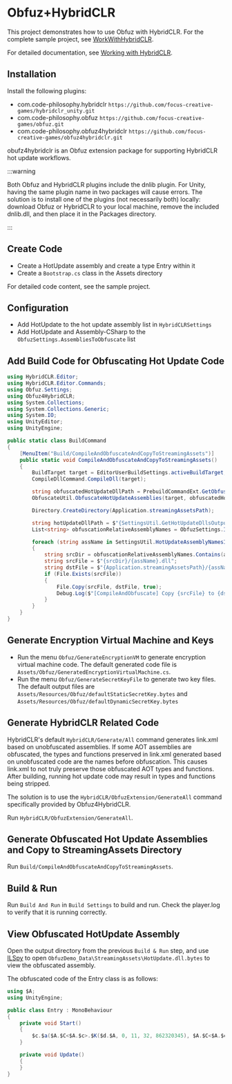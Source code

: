 # Obfuz+HybridCLR

This project demonstrates how to use Obfuz with HybridCLR. For the complete sample project, see [WorkWithHybridCLR](https://github.com/focus-creative-games/obfuz-samples/tree/main/WorkWithHybridCLR).

For detailed documentation, see [Working with HybridCLR](../manual/hybridclr/work-with-hybridclr).

## Installation

Install the following plugins:

- com.code-philosophy.hybridclr `https://github.com/focus-creative-games/hybridclr_unity.git`
- com.code-philosophy.obfuz `https://github.com/focus-creative-games/obfuz.git`
- com.code-philosophy.obfuz4hybridclr `https://github.com/focus-creative-games/obfuz4hybridclr.git`

obufz4hybridclr is an Obfuz extension package for supporting HybridCLR hot update workflows.

:::warning

Both Obfuz and HybridCLR plugins include the dnlib plugin. For Unity, having the same plugin name in two packages will cause errors.
The solution is to install one of the plugins (not necessarily both) locally: download Obfuz or HybridCLR to your local machine, remove the included dnlib.dll, and then place it in the Packages directory.

:::

## Create Code

- Create a HotUpdate assembly and create a type Entry within it
- Create a `Bootstrap.cs` class in the Assets directory

For detailed code content, see the sample project.

## Configuration

- Add HotUpdate to the hot update assembly list in `HybridCLRSettings`
- Add HotUpdate and Assembly-CSharp to the `ObfuzSettings.AssembliesToObfuscate` list

## Add Build Code for Obfuscating Hot Update Code

```csharp
using HybridCLR.Editor;
using HybridCLR.Editor.Commands;
using Obfuz.Settings;
using Obfuz4HybridCLR;
using System.Collections;
using System.Collections.Generic;
using System.IO;
using UnityEditor;
using UnityEngine;

public static class BuildCommand
{
    [MenuItem("Build/CompileAndObfuscateAndCopyToStreamingAssets")]
    public static void CompileAndObfuscateAndCopyToStreamingAssets()
    {
        BuildTarget target = EditorUserBuildSettings.activeBuildTarget;
        CompileDllCommand.CompileDll(target);

        string obfuscatedHotUpdateDllPath = PrebuildCommandExt.GetObfuscatedHotUpdateAssemblyOutputPath(target);
        ObfuscateUtil.ObfuscateHotUpdateAssemblies(target, obfuscatedHotUpdateDllPath);

        Directory.CreateDirectory(Application.streamingAssetsPath);

        string hotUpdateDllPath = $"{SettingsUtil.GetHotUpdateDllsOutputDirByTarget(target)}";
        List<string> obfuscationRelativeAssemblyNames = ObfuzSettings.Instance.assemblySettings.GetObfuscationRelativeAssemblyNames();

        foreach (string assName in SettingsUtil.HotUpdateAssemblyNamesIncludePreserved)
        {
            string srcDir = obfuscationRelativeAssemblyNames.Contains(assName) ? obfuscatedHotUpdateDllPath : hotUpdateDllPath;
            string srcFile = $"{srcDir}/{assName}.dll";
            string dstFile = $"{Application.streamingAssetsPath}/{assName}.dll.bytes";
            if (File.Exists(srcFile))
            {
                File.Copy(srcFile, dstFile, true);
                Debug.Log($"[CompileAndObfuscate] Copy {srcFile} to {dstFile}");
            }
        }
    }
}

```

## Generate Encryption Virtual Machine and Keys

- Run the menu `Obfuz/GenerateEncryptionVM` to generate encryption virtual machine code. The default generated code file is `Assets/Obfuz/GeneratedEncryptionVirtualMachine.cs`.
- Run the menu `Obfuz/GenerateSecretKeyFile` to generate two key files. The default output files are `Assets/Resources/Obfuz/defaultStaticSecretKey.bytes` and `Assets/Resources/Obfuz/defaultDynamicSecretKey.bytes`

## Generate HybridCLR Related Code

HybridCLR's default `HybridCLR/Generate/All` command generates link.xml based on unobfuscated assemblies. If some AOT assemblies are obfuscated, the types and functions preserved in link.xml generated based on unobfuscated code are the names before obfuscation.
This causes link.xml to not truly preserve those obfuscated AOT types and functions. After building, running hot update code may result in types and functions being stripped.

The solution is to use the `HybridCLR/ObfuzExtension/GenerateAll` command specifically provided by Obfuz4HybridCLR.

Run `HybridCLR/ObfuzExtension/GenerateAll`.

## Generate Obfuscated Hot Update Assemblies and Copy to StreamingAssets Directory

Run `Build/CompileAndObfuscateAndCopyToStreamingAssets`.

## Build & Run

Run `Build And Run` in `Build Settings` to build and run. Check the player.log to verify that it is running correctly.

## View Obfuscated HotUpdate Assembly

Open the output directory from the previous `Build & Run` step, and use [ILSpy](https://github.com/icsharpcode/ILSpy) to open `ObfuzDemo_Data\StreamingAssets\HotUpdate.dll.bytes`
to view the obfuscated assembly.

The obfuscated code of the Entry class is as follows:

```csharp
using $A;
using UnityEngine;

public class Entry : MonoBehaviour
{
    private void Start()
    {
        $c.$a($A.$C<$A.$c>.$K($d.$A, 0, 11, 32, 862320345), $A.$C<$A.$c>.$d(1718597184, 154, 2114032877));
    }

    private void Update()
    {
    }
}


```
